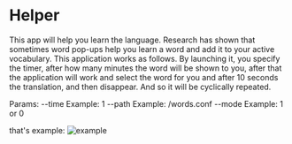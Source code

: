 # Helper
This app will help you learn the language. Research has shown that sometimes word pop-ups help you learn a word and add it to your active vocabulary. This application works as follows. By launching it, you specify the timer, after how many minutes the word will be shown to you, after that the application will work and select the word for you and after 10 seconds the translation, and then disappear. And so it will be cyclically repeated.

Params:
  --time Example: 1
  --path Example: /words.conf
  --mode Example: 1 or 0

  that's example:
![example](https://github.com/seout/Helper/assets/113185077/2a60e8dc-b23c-461b-b1a5-58acbb54655b)
